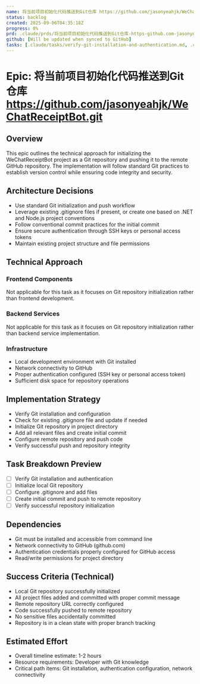 ```yaml
---
name: 将当前项目初始化代码推送到Git仓库 https://github.com/jasonyeahjk/WeChatReceiptBot.git
status: backlog
created: 2025-09-06T04:35:18Z
progress: 0%
prd: .claude/prds/将当前项目初始化代码推送到Git仓库-https-github.com-jasonyeahjk-WeChatReceiptBot.git.md
github: [Will be updated when synced to GitHub]
tasks: [.claude/tasks/verify-git-installation-and-authentication.md, .claude/tasks/initialize-local-git-repository.md, .claude/tasks/configure-gitignore-and-add-files.md, .claude/tasks/create-initial-commit-and-push-to-remote-repository.md, .claude/tasks/verify-successful-repository-initialization.md]
---
```


# Epic: 将当前项目初始化代码推送到Git仓库 https://github.com/jasonyeahjk/WeChatReceiptBot.git

## Overview
This epic outlines the technical approach for initializing the WeChatReceiptBot project as a Git repository and pushing it to the remote GitHub repository. The implementation will follow standard Git practices to establish version control while ensuring code integrity and security.

## Architecture Decisions
- Use standard Git initialization and push workflow
- Leverage existing .gitignore files if present, or create one based on .NET and Node.js project conventions
- Follow conventional commit practices for the initial commit
- Ensure secure authentication through SSH keys or personal access tokens
- Maintain existing project structure and file permissions

## Technical Approach
### Frontend Components
Not applicable for this task as it focuses on Git repository initialization rather than frontend development.

### Backend Services
Not applicable for this task as it focuses on Git repository initialization rather than backend service implementation.

### Infrastructure
- Local development environment with Git installed
- Network connectivity to GitHub
- Proper authentication configured (SSH key or personal access token)
- Sufficient disk space for repository operations

## Implementation Strategy
- Verify Git installation and configuration
- Check for existing .gitignore file and update if needed
- Initialize Git repository in project directory
- Add all relevant files and create initial commit
- Configure remote repository and push code
- Verify successful push and repository integrity

## Task Breakdown Preview
- [ ] Verify Git installation and authentication
- [ ] Initialize local Git repository
- [ ] Configure .gitignore and add files
- [ ] Create initial commit and push to remote repository
- [ ] Verify successful repository initialization

## Dependencies
- Git must be installed and accessible from command line
- Network connectivity to GitHub (github.com)
- Authentication credentials properly configured for GitHub access
- Read/write permissions for project directory

## Success Criteria (Technical)
- Local Git repository successfully initialized
- All project files added and committed with proper commit message
- Remote repository URL correctly configured
- Code successfully pushed to remote repository
- No sensitive files accidentally committed
- Repository is in a clean state with proper branch tracking

## Estimated Effort
- Overall timeline estimate: 1-2 hours
- Resource requirements: Developer with Git knowledge
- Critical path items: Git installation, authentication configuration, network connectivity